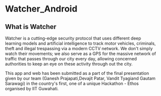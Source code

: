 # Watcher_Android

## What is Watcher
Watcher is a cutting-edge security protocol that uses different deep learning models and artificial intelligence to track motor vehicles, criminals, theft and illegal trespassing via a modern CCTV network. We don't simply watch their movements; we also serve as a GPS for the massive network of traffic that passes through our city every day, allowing concerned authorities to keep an eye on these activity through out the city.

This app and web has been submitted as a part of the final presentation given by our team (Ganesh Prajapati,Devajit Patar, Vandit Tyagiand Gautam Sarawagi) in the country's first, one of a unique Hackathon - Ethos organised by IIT Guwahati.
